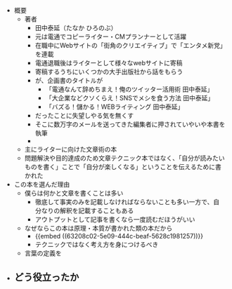 - 概要
	- 著者
		- 田中泰延（たなか ひろのぶ）
		- 元は電通でコピーライター・CMプランナーとして活躍
		- 在職中にWebサイトの「街角のクリエイティブ」で「エンタメ新党」を連載
		- 電通退職後はライターとして様々なwebサイトに寄稿
		- 寄稿するうちにいくつかの大手出版社から話をもらう
		- が、企画書のタイトルが
			- 「電通なんて辞めちまえ！俺のツイッター活用術 田中泰延」
			- 「大企業などクソくらえ！SNSでメシを食う方法 田中泰延」
			- 「バズる！儲かる！WEBライティング 田中泰延」
		- だったことに失望しやる気を無くす
		- そこに数万字のメールを送ってきた編集者に押されていやいや本書を執筆
		-
	- 主にライターに向けた文章術の本
	- 問題解決や目的達成のため文章テクニック本ではなく、「自分が読みたいものを書く」ことで「自分が楽しくなる」ということを伝えるために書かれた
- この本を選んだ理由
	- 僕らは何かと文章を書くことは多い
		- 徹底して事実のみを記載しなければならないことも多い一方で、自分なりの解釈を記載することもある
		- アウトプットとして記事を書くなら一度読むだほうがいい
	- なぜならこの本は原理・本質が書かれた類の本だから
		- {{embed ((63208c02-5e09-444c-beaf-5628c1981257))}}
		- テクニックではなく考え方を身につけるべき
	- 言葉の定義を
- どう役立ったか
	-